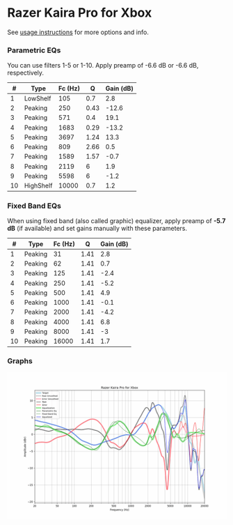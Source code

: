 # Razer Kaira Pro for Xbox
See [usage instructions](https://github.com/jaakkopasanen/AutoEq#usage) for more options and info.

### Parametric EQs
You can use filters 1-5 or 1-10. Apply preamp of -6.6 dB or -6.6 dB, respectively.

|   # | Type      |   Fc (Hz) |    Q |   Gain (dB) |
|-----|-----------|-----------|------|-------------|
|   1 | LowShelf  |       105 | 0.7  |         2.8 |
|   2 | Peaking   |       250 | 0.43 |       -12.6 |
|   3 | Peaking   |       571 | 0.4  |        19.1 |
|   4 | Peaking   |      1683 | 0.29 |       -13.2 |
|   5 | Peaking   |      3697 | 1.24 |        13.3 |
|   6 | Peaking   |       809 | 2.66 |         0.5 |
|   7 | Peaking   |      1589 | 1.57 |        -0.7 |
|   8 | Peaking   |      2119 | 6    |         1.9 |
|   9 | Peaking   |      5598 | 6    |        -1.2 |
|  10 | HighShelf |     10000 | 0.7  |         1.2 |

### Fixed Band EQs
When using fixed band (also called graphic) equalizer, apply preamp of **-5.7 dB** (if available) and set gains manually with these parameters.

|   # | Type    |   Fc (Hz) |    Q |   Gain (dB) |
|-----|---------|-----------|------|-------------|
|   1 | Peaking |        31 | 1.41 |         2.8 |
|   2 | Peaking |        62 | 1.41 |         0.7 |
|   3 | Peaking |       125 | 1.41 |        -2.4 |
|   4 | Peaking |       250 | 1.41 |        -5.2 |
|   5 | Peaking |       500 | 1.41 |         4.9 |
|   6 | Peaking |      1000 | 1.41 |        -0.1 |
|   7 | Peaking |      2000 | 1.41 |        -4.2 |
|   8 | Peaking |      4000 | 1.41 |         6.8 |
|   9 | Peaking |      8000 | 1.41 |        -3   |
|  10 | Peaking |     16000 | 1.41 |         1.7 |

### Graphs
![](./Razer%20Kaira%20Pro%20for%20Xbox.png)
